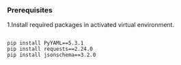 

### Prerequisites


1.Install required packages in activated virtual environment.
```

pip install PyYAML==5.3.1
pip install requests==2.24.0
pip install jsonschema==3.2.0

```



